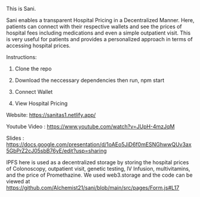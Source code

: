 This is Sani.

Sani enables a transparent Hospital Pricing in a Decentralized Manner. 
Here, patients can connect with their respective wallets and see the prices of hospital fees including medications and even a simple outpatient visit.
This is very useful for patients and provides a personalized approach in terms of accessing hospital prices.


Instructions:

1. Clone the repo

2. Download the neccessary dependencies then run,
    npm start
3. Connect Wallet

4. View Hospital Pricing

  
  
Website: https://sanitas1.netlify.app/

Youtube Video : https://www.youtube.com/watch?v=JUpH-4mzJqM

Slides :  https://docs.google.com/presentation/d/1oAEo5JiD6f0mESNGhwwQUv3ax5GbPrZ2cJ05sbB76yE/edit?usp=sharing

IPFS here is used as a decentralized storage by storing the hospital prices of Colonoscopy, outpatient visit, 
genetic testing, IV Infusion, multivitamins, and the price of Promethazine. 
We used web3.storage and the code can be viewed at https://github.com/Alchemist21/sani/blob/main/src/pages/Form.js#L17
